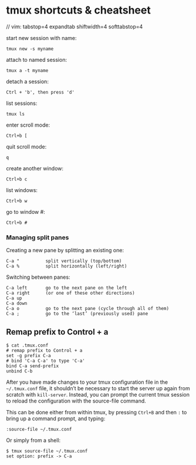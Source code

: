 # tmux shortcuts & cheatsheet

// vim: tabstop=4 expandtab shiftwidth=4 softtabstop=4

start new session with name:

    tmux new -s myname

attach to named session:

    tmux a -t myname

detach a session:

    Ctrl + 'b', then press 'd'

list sessions:

    tmux ls

enter scroll mode:

    Ctrl+b [

quit scroll mode:

    q

create another window:

    Ctrl+b c

list windows:

    Ctrl+b w

go to window #:

    Ctrl+b #

### Managing split panes

Creating a new pane by splitting an existing one:

    C-a "          split vertically (top/bottom)
    C-a %          split horizontally (left/right)

Switching between panes:

    C-a left       go to the next pane on the left
    C-a right      (or one of these other directions)
    C-a up
    C-a down
    C-a o          go to the next pane (cycle through all of them)
    C-a ;          go to the ‘last’ (previously used) pane

## Remap prefix to Control + a

```
$ cat .tmux.conf
# remap prefix to Control + a
set -g prefix C-a
# bind 'C-a C-a' to type 'C-a'
bind C-a send-prefix
unbind C-b
```

After you have made changes to your tmux configuration file in the ``~/.tmux.conf`` file, it shouldn’t be necessary to start the server up again from scratch with `kill-server`. Instead, you can prompt the current tmux session to reload the configuration with the source-file command.

This can be done either from within tmux, by pressing `Ctrl+B` and then ``:`` to bring up a command prompt, and typing:
```
:source-file ~/.tmux.conf
```
Or simply from a shell:
```
$ tmux source-file ~/.tmux.conf
set option: prefix -> C-a
```

